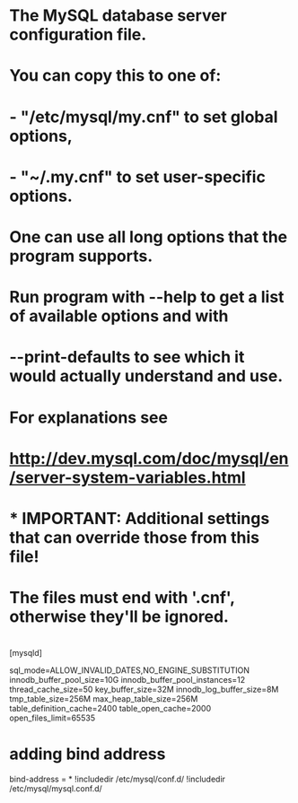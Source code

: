#
# The MySQL database server configuration file.
#
# You can copy this to one of:
# - "/etc/mysql/my.cnf" to set global options,
# - "~/.my.cnf" to set user-specific options.
# 
# One can use all long options that the program supports.
# Run program with --help to get a list of available options and with
# --print-defaults to see which it would actually understand and use.
#
# For explanations see
# http://dev.mysql.com/doc/mysql/en/server-system-variables.html

#
# * IMPORTANT: Additional settings that can override those from this file!
#   The files must end with '.cnf', otherwise they'll be ignored.
#
[mysqld]

sql_mode=ALLOW_INVALID_DATES,NO_ENGINE_SUBSTITUTION
innodb_buffer_pool_size=10G
innodb_buffer_pool_instances=12
thread_cache_size=50
key_buffer_size=32M
innodb_log_buffer_size=8M
tmp_table_size=256M
max_heap_table_size=256M
table_definition_cache=2400
table_open_cache=2000
open_files_limit=65535
# adding bind address
bind-address = *
!includedir /etc/mysql/conf.d/
!includedir /etc/mysql/mysql.conf.d/

